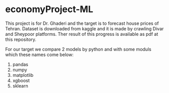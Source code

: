 # economyProject-ML

This project is for Dr. Ghaderi and the target is to forecast house prices of Tehran.
Dataset is downloaded from kaggle and it is made by crawling Divar and Sheypoor platforms.
Ther result of this progress is available as pdf at this repository.

For our target we compare 2 models by python and with some moduls which these names come below:
1. pandas
2. numpy
3. matplotlib
4. xgboost
5. sklearn
